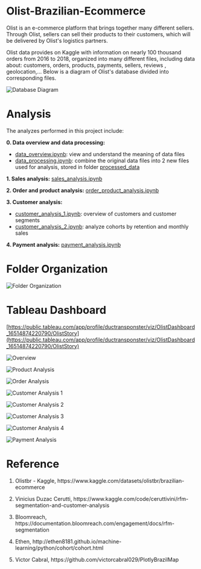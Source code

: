 # Olist-Brazilian-Ecommerce
Olist is an e-commerce platform that brings together many different sellers. Through Olist, sellers can sell their products to their customers, which will be delivered by Olist's logistics partners.

Olist data provides on Kaggle with information on nearly 100 thousand orders from 2016 to 2018, organized into many different files, including data about: customers, orders, products, payments, sellers, reviews , geolocation,... Below is a diagram of Olist's database divided into corresponding files.

![Database Diagram](https://github.com/ductransponster/Olist-Brazilian-Ecommerce/blob/main/image/database_diagram.png)

# Analysis
The analyzes performed in this project include:

**0. Data overview and data processing:**
  - [data_overview.ipynb](https://github.com/ductransponster/Olist-Brazilian-Ecommerce/blob/main/notebook/data_overview.ipynb): view and understand the meaning of data files
  - [data_processing.ipynb](https://github.com/ductransponster/Olist-Brazilian-Ecommerce/blob/main/notebook/data_processing.ipynb): combine the original data files into 2 new files used for analysis, stored in folder [processed_data](https://github.com/ductransponster/Olist-Brazilian-Ecommerce/tree/main/data/processed_data)

**1. Sales analysis:** [sales_analysis.ipynb](https://github.com/ductransponster/Olist-Brazilian-Ecommerce/blob/main/notebook/sales_analysis.ipynb)

**2. Order and product analysis:** [order_product_analysis.ipynb](https://github.com/ductransponster/Olist-Brazilian-Ecommerce/blob/main/notebook/order_product_analysis.ipynb)

**3. Customer analysis:**
  - [customer_analysis_1.ipynb](https://github.com/ductransponster/Olist-Brazilian-Ecommerce/blob/main/notebook/customer_analysis_1.ipynb): overview of customers and customer segments
  - [customer_analysis_2.ipynb](https://github.com/ductransponster/Olist-Brazilian-Ecommerce/blob/main/notebook/customer_analysis_2.ipynb): analyze cohorts by retention and monthly sales

**4. Payment analysis:** [payment_analysis.ipynb](https://github.com/ductransponster/Olist-Brazilian-Ecommerce/blob/main/notebook/payment_analysis.ipynb)

# Folder Organization
![Folder Organization](https://github.com/ductransponster/Olist-Brazilian-Ecommerce/blob/main/image/folder_organization.png)

# Tableau Dashboard
[https://public.tableau.com/app/profile/ductransponster/viz/OlistDashboard_16514874220790/OlistStory](https://public.tableau.com/app/profile/ductransponster/viz/OlistDashboard_16514874220790/OlistStory)

![Overview](https://github.com/ductransponster/Olist-Brazilian-Ecommerce/blob/main/tableau/overview.png)

![Product Analysis](https://github.com/ductransponster/Olist-Brazilian-Ecommerce/blob/main/tableau/product_analysis.png)

![Order Analysis](https://github.com/ductransponster/Olist-Brazilian-Ecommerce/blob/main/tableau/order_analysis.png)

![Customer Analysis 1](https://github.com/ductransponster/Olist-Brazilian-Ecommerce/blob/main/tableau/customer_analysis_1.png)

![Customer Analysis 2](https://github.com/ductransponster/Olist-Brazilian-Ecommerce/blob/main/tableau/customer_analysis_2.png)

![Customer Analysis 3](https://github.com/ductransponster/Olist-Brazilian-Ecommerce/blob/main/tableau/customer_analysis_3.png)

![Customer Analysis 4](https://github.com/ductransponster/Olist-Brazilian-Ecommerce/blob/main/tableau/customer_analysis_4.png)

![Payment Analysis](https://github.com/ductransponster/Olist-Brazilian-Ecommerce/blob/main/tableau/payment_analysis.png)

# Reference
1. Olistbr - Kaggle, https:<span>//w<span>ww.kaggle.com/datasets/olistbr/brazilian-ecommerce

2. Vinicius Duzac Cerutti, https:<span>//w<span>ww.kaggle.com/code/ceruttivini/rfm-segmentation-and-customer-analysis

3. Bloomreach, https:<span>//documentation.bloomreach.com/engagement/docs/rfm-segmentation

4. Ethen, http:<span>//ethen8181.github.io/machine-learning/python/cohort/cohort.html
  
5. Victor Cabral, https:<span>//github.com/victorcabral029/PlotlyBrazilMap


